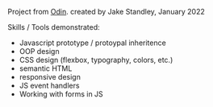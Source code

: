 Project from [Odin](https://www.theodinproject.com/paths/full-stack-ruby-on-rails/courses/javascript/lessons/library).
created by Jake Standley, January 2022

Skills / Tools demonstrated:
  - Javascript prototype / protoypal inheritence
  - OOP design
  - CSS design (flexbox, typography, colors, etc.)
  - semantic HTML
  - responsive design
  - JS event handlers
  - Working with forms in JS
